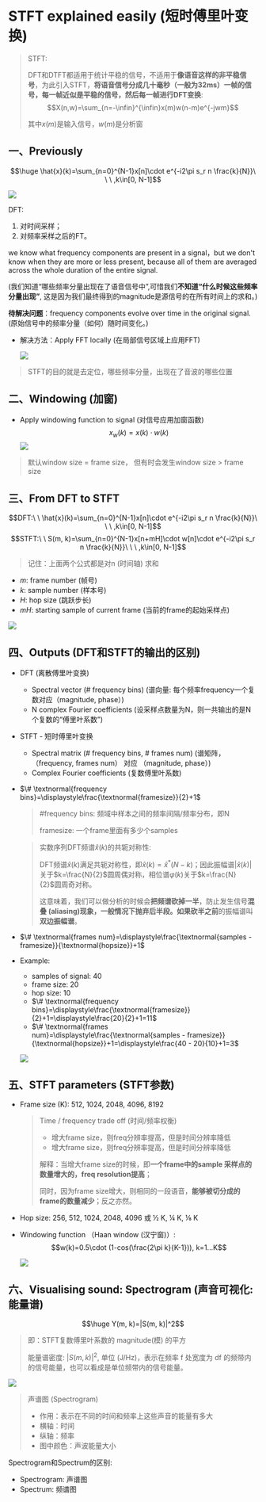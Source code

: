 # STFT explained easily (短时傅里叶变换)
> STFT:
> 
> DFT和DTFT都适用于统计平稳的信号，不适用于**像语音这样的非平稳信号**，为此引入STFT，**将语音信号分成几十毫秒（一般为32ms）一帧的信号，每一帧近似是平稳的信号，然后每一帧进行DFT变换**:$$X(n,w)=\sum_{n=-\infin}^{\infin}x(m)w(n-m)e^{-jwm}$$
>
> 其中$x(m)$是输入信号，$w(m)$是分析窗

## 一、Previously
$$\huge \hat{x}(k)=\sum_{n=0}^{N-1}x[n]\cdot e^{-i2\pi s_r n \frac{k}{N}}\ \ \ ,k\in[0, N-1]$$

![](../../images/FT.PNG)

DFT: 
1. 对时间采样；
2. 对频率采样之后的FT。

we know what frequency components are present in a signal，but we don't know when they are more or less present, because all of them are averaged across the whole duration of the entire signal. 
 
(我们知道“哪些频率分量出现在了语音信号中”,可惜我们**不知道“什么时候这些频率分量出现”**, 这是因为我们最终得到的magnitude是源信号的在所有时间上的求和。)

**待解决问题**：frequency components evolve over time in the original signal. (原始信号中的频率分量（如何）随时间变化。)
- 解决方法：Apply FFT locally (在局部信号区域上应用FFT)
  
  ![](../../images/Windowingstft.gif)
> STFT的目的就是去定位，哪些频率分量，出现在了音波的哪些位置

## 二、Windowing (加窗)
- Apply windowing function to signal (对信号应用加窗函数) $$x_w(k)=x(k)\cdot w(k)$$
![](../../images/OverlappingframesSTFT.PNG)
> 默认window size = frame size， 但有时会发生window size > frame size

## 三、From DFT to STFT
$$DFT:\ \ \hat{x}(k)=\sum_{n=0}^{N-1}x[n]\cdot e^{-i2\pi s_r n \frac{k}{N}}\ \ \ ,k\in[0, N-1]$$
$$STFT:\ \ S(m, k)=\sum_{n=0}^{N-1}x[n+mH]\cdot w[n]\cdot e^{-i2\pi s_r n \frac{k}{N}}\ \ \ ,k\in[0, N-1]$$
> 记住：上面两个公式都是对n (时间轴) 求和
- $m$: frame number (帧号)
- $k$: sample number (样本号)
- $H$: hop size (跳跃步长)
- $mH$: starting sample of current frame (当前的frame的起始采样点)

![](../../images/stftconclusion.webp)

## 四、Outputs (DFT和STFT的输出的区别)
- DFT (离散傅里叶变换)
  - Spectral vector (# frequency bins) (谱向量: 每个频率frequency一个复数对应（magnitude, phase）)
  - N complex Fourier coefficients (设采样点数量为N，则一共输出的是N个复数的“傅里叶系数”)
- STFT - 短时傅里叶变换
  - Spectral matrix (# frequency bins, # frames num)  (谱矩阵，（frequency, frames num） 对应 （magnitude, phase）)
  - Complex Fourier coefficients (复数傅里叶系数)
- $\# \textnormal{frequency bins}=\displaystyle\frac{\textnormal{framesize}}{2}+1$
  > \#frequency bins: 频域中样本之间的频率间隔/频率分布，即N
  > 
  > framesize: 一个frame里面有多少个samples

  > 实数序列DFT频谱$\hat{x}(k)$的共轭对称性: 
  > 
  > DFT频谱$\hat{x}(k)$满足共轭对称性，即$\hat{x}(k)=\hat{x}^*(N-k)$；因此振幅谱$|\hat{x}(k)|$关于$k=\frac{N}{2}$圆周偶对称，相位谱$\varphi(k)$关于$k=\frac{N}{2}$圆周奇对称。
  > 
  > 这意味着，我们可以做分析的时候会**把频谱砍掉一半**，防止发生信号**混叠 (aliasing)**现象，一般情况下抛弃后半段。如果**砍半之前**的振幅谱叫**双边振幅谱**。
- $\# \textnormal{frames num}=\displaystyle\frac{\textnormal{samples - framesize}}{\textnormal{hopsize}}+1$
- Example:
  - samples of signal: 40
  - frame size: 20
  - hop size: 10
  - $\# \textnormal{frequency bins}=\displaystyle\frac{\textnormal{framesize}}{2}+1=\displaystyle\frac{20}{2}+1=11$
  - $\# \textnormal{frames num}=\displaystyle\frac{\textnormal{samples - framesize}}{\textnormal{hopsize}}+1=\displaystyle\frac{40 - 20}{10}+1=3$
  
  ![](../../images/stftexample.png)

## 五、STFT parameters (STFT参数)
- Frame size (K): 512, 1024, 2048, 4096, 8192
  > Time / frequency trade off (时间/频率权衡)
  > - 增大frame size，则freq分辨率提高，但是时间分辨率降低
  > - 增大frame size，则freq分辨率提高，但是时间分辨率降低
  > 
  > 解释：当增大frame size的时候，即**一个frame中的sample 采样点的数量增大的，freq resolution提高**；
  > 
  > 同时，因为frame size增大，则相同的一段语音，**能够被切分成的frame的数量减少**；反之亦然。
- Hop size: 256, 512, 1024, 2048, 4096 或 ½ K, ¼ K, ⅛ K
- Windowing function （Haan window (汉宁窗)）: $$w(k)=0.5\cdot (1-cos(\frac{2\pi k}{K-1})), k=1...K$$
  
  ![](../../images/WindowingResult.PNG)

## 六、Visualising sound: Spectrogram (声音可视化: 能量谱)
$$\huge Y(m, k)=|S(m, k)|^2$$
> 即：STFT复数傅里叶系数的 magnitude(模) 的平方
>
> 能量谱密度: $|S(m, k)|^2$, 单位 (J/Hz)，表示在频率 f 处宽度为 df 的频带内的信号能量，也可以看成是单位频带内的信号能量。

![](../../images/Spectrogram.PNG)

> 声谱图 (Spectrogram)
> - 作用：表示在不同的时间和频率上这些声音的能量有多大
> - 横轴：时间
> - 纵轴：频率
> - 图中颜色：声波能量大小

Spectrogram和Spectrum的区别:
- Spectrogram: 声谱图
- Spectrum: 频谱图